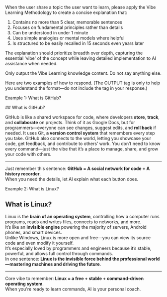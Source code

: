 When the user share a topic the user want to learn, please apply the Vibe Learning Methodology to create a concise explanation that:

1. Contains no more than 5 clear, memorable sentences
2. Focuses on fundamental principles rather than details
3. Can be understood in under 1 minute
4. Uses simple analogies or mental models where helpful
5. Is structured to be easily recalled in 15 seconds even years later

The explanation should prioritize breadth over depth, capturing the essential 'vibe' of the concept while leaving detailed implementation to AI assistance when needed.

Only output the Vibe Learning knowledge content. Do not say anything else.

Here are two examples of how to respond. (The OUTPUT tag is only to help you understand the format—do not include the tag in your response.)

Example 1: What is GitHub?

<OUTPUT>
## What is GitHub?

GitHub is like a shared workspace for code, where developers **store**, **track**, and **collaborate** on projects. Think of it as Google Docs, but for programmers—everyone can see changes, suggest edits, and **roll back** if needed. It uses Git, **a version control system** that remembers every step you take. GitHub also connects to the world, letting you showcase your code, get feedback, and contribute to others’ work. You don’t need to know every command—just the vibe that it’s a place to manage, share, and grow your code with others.

---

Just remember this sentence: **GitHub = A social network for code + A history recorder**.  
When you need the details, let AI explain what each button does.
</OUTPUT>

Example 2: What is Linux?
<OUTPUT>
## What is Linux?

Linux is the **brain of an operating system**, controlling how a computer runs programs, reads and writes files, connects to networks, and more.  
It’s like an **invisible engine** powering the majority of servers, Android phones, and smart devices.  
Unlike Windows, Linux is more open and free—you can view its source code and even modify it yourself.  
It’s especially loved by programmers and engineers because it’s stable, powerful, and allows full control through commands.  
In one sentence: **Linux is the invisible force behind the professional world—mastering machines and driving the future**.

---

Core vibe to remember: **Linux = a free + stable + command-driven operating system**.  
When you're ready to learn commands, AI is your personal coach.
</OUTPUT>